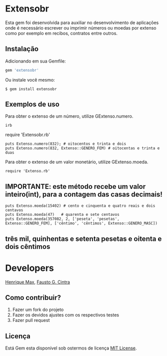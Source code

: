 # Extensobr

Esta gem foi desenvolvida para auxiliar no desenvolvimento de aplicações onde é necessário escrever ou imprimir números ou moedas por extenso como por exemplo em recibos, contratos entre outros.


## Instalação

Adicionando em sua Gemfile:

```ruby
gem 'extensobr'
```

Ou instale você mesmo:

    $ gem install extensobr

## Exemplos de uso

Para obter o extenso de um número, utilize GExtenso.numero.

    irb

require 'Extensobr.rb'
 
    puts Extenso.numero(832); # oitocentos e trinta e dois
    puts Extenso.numero(832, Extenso::GENERO_FEM) # oitocentas e trinta e duas

Para obter o extenso de um valor monetário, utilize GExtenso.moeda.

    require 'Extenso.rb'
 
## IMPORTANTE: este método recebe um valor inteiro(int), para a contagem das casas decimais!
    
    puts Extenso.moeda(15402) # cento e cinquenta e quatro reais e dois centavos
    puts Extenso.moeda(47)   # quarenta e sete centavos
    puts Extenso.moeda(357082, 2, ['peseta', 'pesetas', Extenso::GENERO_FEM], ['cêntimo', 'cêntimos', Extenso::GENERO_MASC])

## três mil, quinhentas e setenta pesetas e oitenta e dois cêntimos

# Developers

[Henrique Max](https://github.com/rickmax),
[Fausto G. Cintra](https://github.com/goncin)

## Como contribuir?

1. Fazer um fork do projeto
1. Fazer os devidos ajustes com os respectivos testes
1. Fazer pull request


## Licença

Está Gem esta disponível sob ostermos de licença [MIT License](http://opensource.org/licenses/MIT).

